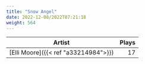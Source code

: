 ```yaml
---
title: "Snow Angel"
date: 2022-12-08/2022T07:21:18
weight: 564
---
```




 Artist | Plays 
----- | -----:
[Elli Moore]({{< ref "a33214984">}}) | 17
